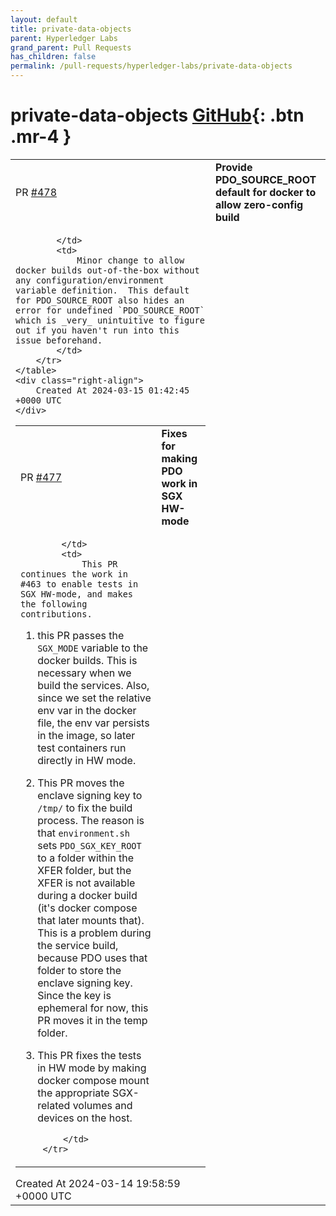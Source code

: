 ```yaml
---
layout: default
title: private-data-objects
parent: Hyperledger Labs
grand_parent: Pull Requests
has_children: false
permalink: /pull-requests/hyperledger-labs/private-data-objects
---
```


# private-data-objects <span class="fs-3 right-align">[GitHub](https://github.com/hyperledger-labs/private-data-objects){: .btn .mr-4 }</span>


<div>
    <table>
        <tr>
            <td>
                PR <a href="https://github.com/hyperledger-labs/private-data-objects/pull/478" class=".btn">#478</a>
            </td>
            <td>
                <b>
                    Provide PDO_SOURCE_ROOT default for docker to allow zero-config build
                </b>
            </td>
        </tr>
        <tr>
            <td>
                
            </td>
            <td>
                Minor change to allow docker builds out-of-the-box without any configuration/environment variable definition.  This default for PDO_SOURCE_ROOT also hides an error for undefined `PDO_SOURCE_ROOT` which is _very_ unintuitive to figure out if you haven't run into this issue beforehand.
            </td>
        </tr>
    </table>
    <div class="right-align">
        Created At 2024-03-15 01:42:45 +0000 UTC
    </div>
</div>

<div>
    <table>
        <tr>
            <td>
                PR <a href="https://github.com/hyperledger-labs/private-data-objects/pull/477" class=".btn">#477</a>
            </td>
            <td>
                <b>
                    Fixes for making PDO work in SGX HW-mode
                </b>
            </td>
        </tr>
        <tr>
            <td>
                
            </td>
            <td>
                This PR continues the work in #463 to enable tests in SGX HW-mode, and makes the following contributions.

1. this PR passes the `SGX_MODE` variable to the docker builds. This is necessary when we build the services. Also, since we set the relative env var in the docker file, the env var persists in the image, so later test containers run directly in HW mode.

2. This PR moves the enclave signing key to `/tmp/` to fix the build process. The reason is that `environment.sh` sets `PDO_SGX_KEY_ROOT` to a folder within the XFER folder, but the XFER is not available during a docker build (it's docker compose that later mounts that). This is a problem during the service build, because PDO uses that folder to store the enclave signing key. Since the key is ephemeral for now, this PR moves it in the temp folder.

3. This PR fixes the tests in HW mode by making docker compose mount the appropriate SGX-related volumes and devices on the host.




            </td>
        </tr>
    </table>
    <div class="right-align">
        Created At 2024-03-14 19:58:59 +0000 UTC
    </div>
</div>

